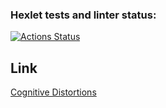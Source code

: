 ### Hexlet tests and linter status:

[![Actions Status](https://github.com/shakshin-01/layout-designer-project-lvl1/workflows/hexlet-check/badge.svg)](https://github.com/shakshin-01/layout-designer-project-lvl1/actions)

## Link ##

[Cognitive Distortions](https://cognitive-distortions-shakshin.surge.sh/)
